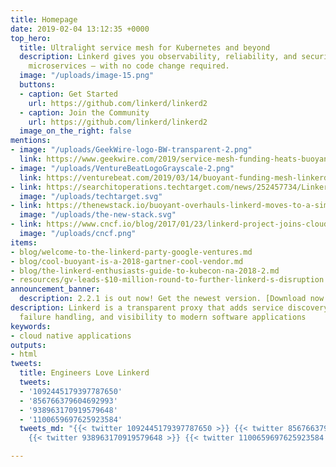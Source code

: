 ```yaml
---
title: Homepage
date: 2019-02-04 13:12:35 +0000
top_hero:
  title: Ultralight service mesh for Kubernetes and beyond
  description: Linkerd gives you observability, reliability, and security for your
    microservices — with no code change required.
  image: "/uploads/image-15.png"
  buttons:
  - caption: Get Started
    url: https://github.com/linkerd/linkerd2
  - caption: Join the Community
    url: https://github.com/linkerd/linkerd2
  image_on_the_right: false
mentions:
- image: "/uploads/GeekWire-logo-BW-transparent-2.png"
  link: https://www.geekwire.com/2019/service-mesh-funding-heats-buoyant-snags-new-10m-round-googles-investment-arm/
- image: "/uploads/VentureBeatLogoGrayscale-2.png"
  link: https://venturebeat.com/2019/03/14/buoyant-funding-mesh-linkerd/
- link: https://searchitoperations.techtarget.com/news/252457734/Linkerd-vs-Istio-fray-dominates-service-mesh-battle
  image: "/uploads/techtarget.svg"
- link: https://thenewstack.io/buoyant-overhauls-linkerd-moves-to-a-simpler-service-mesh-model/
  image: "/uploads/the-new-stack.svg"
- link: https://www.cncf.io/blog/2017/01/23/linkerd-project-joins-cloud-native-computing-foundation/
  image: "/uploads/cncf.png"
items:
- blog/welcome-to-the-linkerd-party-google-ventures.md
- blog/cool-buoyant-is-a-2018-gartner-cool-vendor.md
- blog/the-linkerd-enthusiasts-guide-to-kubecon-na-2018-2.md
- resources/gv-leads-$10-million-round-to-further-linkerd-s-disruption.md
announcement_banner:
  description: 2.2.1 is out now! Get the newest version. [Download now >](https://github.com/linkerd/linkerd2/releases/)
description: Linkerd is a transparent proxy that adds service discovery, routing,
  failure handling, and visibility to modern software applications
keywords:
- cloud native applications
outputs:
- html
tweets:
  title: Engineers Love Linkerd
  tweets:
  - '1092445179397787650'
  - '856766379604692993'
  - '938963170919579648'
  - '1100659697625923584'
  tweets_md: "{{< twitter 1092445179397787650 >}} {{< twitter 856766379604692993 >}}
    {{< twitter 938963170919579648 >}} {{< twitter 1100659697625923584 >}} "

---
```

